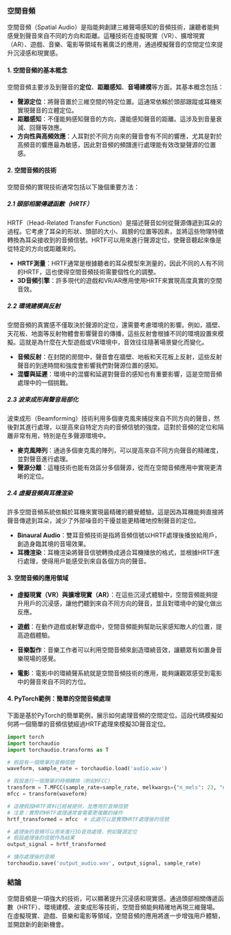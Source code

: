 ### 空間音頻

空間音頻（Spatial Audio）是指能夠創建三維聲場感知的音頻技術，讓聽者能夠感覺到聲音來自不同的方向和距離。這種技術在虛擬現實（VR）、擴增現實（AR）、遊戲、音樂、電影等領域有著廣泛的應用，通過模擬聲音的空間定位來提升沉浸感和現實感。

#### 1. 空間音頻的基本概念

空間音頻主要涉及到聲音的**定位**、**距離感知**、**音場建模**等方面。其基本概念包括：

- **聲源定位**：將聲音置於三維空間的特定位置。這通常依賴於頭部跟蹤或耳機來實現聲音的立體定位。
- **距離感知**：不僅能夠感知聲音的方向，還能感知聲音的距離。這涉及到音量衰減、回聲等效應。
- **方向性與高頻效應**：人耳對於不同方向來的聲音會有不同的響應，尤其是對於高頻音的響應最為敏感，因此對音頻的頻譜進行處理能有效改變聲源的位置感。

#### 2. 空間音頻的技術

空間音頻的實現技術通常包括以下幾個重要方法：

##### 2.1 頭部相關傳遞函數（HRTF）

HRTF（Head-Related Transfer Function）是描述聲音如何從聲源傳遞到耳朵的過程。它考慮了耳朵的形狀、頭部的大小、肩膀的位置等因素，並將這些物理特徵轉換為耳朵接收到的音頻信號。HRTF可以用來進行聲源定位，使聲音聽起來像是從特定的方向或距離來的。

- **HRTF測量**：HRTF通常是根據聽者的耳朵模型來測量的，因此不同的人有不同的HRTF，這也使得空間音頻技術需要個性化的調整。
- **3D音頻引擎**：許多現代的遊戲和VR/AR應用使用HRTF來實現高度真實的空間音效。

##### 2.2 環境建模與反射

空間音頻的真實感不僅取決於聲源的定位，還需要考慮環境的影響。例如，牆壁、天花板、地面等反射物體會影響聲音的傳播，這些反射會根據不同的環境設置來模擬。這就是為什麼在大型遊戲或VR環境中，音效往往隨著場景變化而變化。

- **音頻反射**：在封閉的房間中，聲音會在牆壁、地板和天花板上反射，這些反射聲音的到達時間和強度會影響我們對聲源位置的感知。
- **混響與延遲**：環境中的混響和延遲對聲音的感知也有重要影響，這是空間音頻處理中的一個挑戰。

##### 2.3 波束成形與聲音局部化

波束成形（Beamforming）技術利用多個麥克風來捕捉來自不同方向的聲音，然後對其進行處理，以提高來自特定方向的音頻信號的強度。這對於音頻的定位和隔離非常有用，特別是在多聲源環境中。

- **麥克風陣列**：通過多個麥克風的陣列，可以提高來自不同方向聲音的精確度，並對聲音進行處理。
- **聲源分離**：這種技術也能有效區分多個聲源，從而在空間音頻應用中實現更清晰的定位。

##### 2.4 虛擬音頻與耳機渲染

許多空間音頻系統依賴於耳機來實現最精確的聽覺體驗。這是因為耳機能夠直接將聲音傳遞到耳朵，減少了外部噪音的干擾並能更精確地控制聲音的定位。

- **Binaural Audio**：雙耳音頻技術是指將音頻信號以HRTF處理後播放給用戶，創造身臨其境的音場效果。
- **耳機渲染**：耳機渲染將聲音信號轉換成適合耳機播放的格式，並根據HRTF進行處理，使得用戶能感受到來自各個方向的聲音。

#### 3. 空間音頻的應用領域

- **虛擬現實（VR）與擴增現實（AR）**：在這些沉浸式體驗中，空間音頻能夠提升用戶的沉浸感，讓他們聽到來自不同方向的聲音，並且對環境中的變化做出反應。
  
- **遊戲**：在動作遊戲或射擊遊戲中，空間音頻能夠幫助玩家感知敵人的位置，提高遊戲體驗。
  
- **音樂製作**：音樂工作者可以利用空間音頻來創造環繞音效，讓聽眾有如置身音樂現場的感覺。
  
- **電影**：電影中的環繞聲系統就是空間音頻技術的應用，能夠讓觀眾感受到電影中的聲音來自不同的方位。

#### 4. PyTorch範例：簡單的空間音頻處理

下面是基於PyTorch的簡單範例，展示如何處理音頻的空間定位。這段代碼模擬如何將一個簡單的音頻信號經過HRTF處理來模擬3D聲音定位。

```python
import torch
import torchaudio
import torchaudio.transforms as T

# 假設有一個簡單的音頻信號
waveform, sample_rate = torchaudio.load('audio.wav')

# 假設進行一個簡單的時頻轉換（例如MFCC）
transform = T.MFCC(sample_rate=sample_rate, melkwargs={"n_mels": 23, "n_fft": 400, "hop_length": 160})
mfcc = transform(waveform)

# 這裡假設HRTF資料已經被提供，並應用於音頻信號
# 注意：實際的HRTF處理通常會需要更複雜的操作
hrtf_transformed = mfcc  # 此處可以是實際HRTF處理後的信號

# 處理後的音頻可以用來進行3D音效處理，例如聲源定位
# 假設處理後的信號作為結果
output_signal = hrtf_transformed

# 儲存處理後的音頻
torchaudio.save('output_audio.wav', output_signal, sample_rate)
```

### 結論

空間音頻是一項強大的技術，可以顯著提升沉浸感和現實感。通過頭部相關傳遞函數（HRTF）、環境建模、波束成形等技術，空間音頻能夠精確地再現三維聲場。在虛擬現實、遊戲、音樂和電影等領域，空間音頻的應用將進一步增強用戶體驗，並開啟新的創新機會。